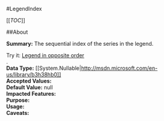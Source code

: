 #LegendIndex

[[_TOC_]]

##About

**Summary:**  The sequential index of the series in the legend. <div class="demo">Try it: <a href="http://jsfiddle.net/gh/get/jquery/1.7.1/highslide-software/highcharts.com/tree/master/samples/highcharts/series/legendindex/" target="_blank">Legend in opposite order</a></div>.   
**Data Type:** [[System.Nullable|http://msdn.microsoft.com/en-us/library/b3h38hb0]]  
**Accepted Values:**   
**Default Value:** null  
**Impacted Features:**   
**Purpose:**   
**Usage:**   
**Caveats:**   

